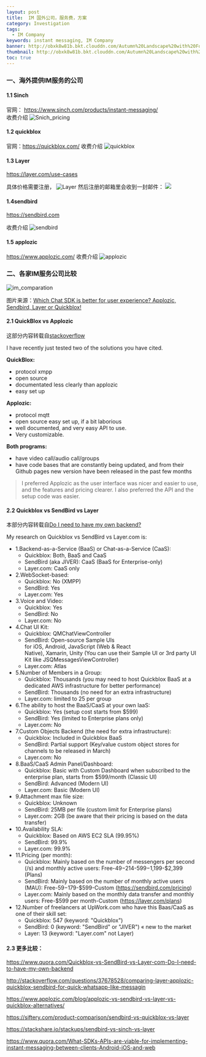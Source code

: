 ```yaml
---
layout: post
title:  IM 国外公司，服务费，方案
category: Investigation
tags:
  - IM Company
keywords: instant messaging, IM Company
banner: http://obxk8w81b.bkt.clouddn.com/Autumn%20Landscape%20with%20Four%20Trees.jpg
thumbnail: http://obxk8w81b.bkt.clouddn.com/Autumn%20Landscape%20with%20Four%20Trees.jpg
toc: true
---
```


### 一、海外提供IM服务的公司

#### 1.1 Sinch
官网： https://www.sinch.com/products/instant-messaging/  
收费介绍
![Snich_pricing](http://oui2w5whj.bkt.clouddn.com/blogimages/2017/im_company_abroad/im_snich.png)

<!--more-->

#### 1.2 quickblox

官网：https://quickblox.com/
收费介绍
![quickblox](http://oui2w5whj.bkt.clouddn.com/blogimages/2017/im_company_abroad/im_quickblox.png)

#### 1.3 Layer
https://layer.com/use-cases

具体价格需要注册，
![Layer](http://oui2w5whj.bkt.clouddn.com/blogimages/2017/im_company_abroad/im_layer.png)
然后注册的邮箱里会收到一封邮件：
![](http://oui2w5whj.bkt.clouddn.com/blogimages/2017/im_company_abroad/im_layer_email.png)

#### 1.4sendbird
https://sendbird.com

收费介绍
![sendbird](http://oui2w5whj.bkt.clouddn.com/blogimages/2017/im_company_abroad/im_sendbird.png)

#### 1.5 applozic
https://www.applozic.com/
收费介绍
![applozic](http://oui2w5whj.bkt.clouddn.com/blogimages/2017/im_company_abroad/im_applozic.png)

### 二、各家IM服务公司比较
![im_comparation](http://oui2w5whj.bkt.clouddn.com/blogimages/2017/im_company_abroad/im_comparation.png)

图片来源：[Which Chat SDK is better for user experience? Applozic, Sendbird, Layer or Quickblox!](https://www.applozic.com/blog/applozic-vs-sendbird-vs-layer-vs-quickblox-alternatives/)


#### 2.1 QuickBlox vs Applozic

这部分内容转载自[stackoverflow](http://stackoverflow.com/questions/37678528/comparing-layer-applozic-quickblox-sendbird-for-quick-whatsapp-like-messagin)

I have recently just tested two of the solutions you have cited.

**QuickBlox:**
- protocol xmpp
- open source
- documentated less clearly than applozic
- easy set up

**Applozic:**
- protocol mqtt
- open source easy set up, if a bit laborious
- well documented, and very easy API to use.
- Very customizable.

**Both programs:**
- have video call/audio call/groups
- have code bases that are constantly being updated, and from their Github pages new version have been released in the past few months

> I preferred Applozic as the user interface was nicer and easier to use, and the features and pricing clearer. I also preferred the API and the setup code was easier.


#### 2.2 Quickblox vs SendBird vs Layer

本部分内容转载自[Do I need to have my own backend?](https://www.quora.com/Quickblox-vs-SendBird-vs-Layer-com-Do-I-need-to-have-my-own-backend)

My research on Quickblox vs SendBird vs Layer.com is:

- 1.Backend-as-a-Service (BaaS) or Chat-as-a-Service (CaaS):
  - Quickblox: Both, BaaS and CaaS
  - SendBird (aka JIVER): CaaS (BaaS for Enterprise-only)
  - Layer.com: CaaS only
- 2.WebSocket-based:
  - Quickblox: No (XMPP)
  - SendBird: Yes
  - Layer.com: Yes
- 3.Voice and Video:
  - Quickblox: Yes
  - SendBird: No
  - Layer.com: No
- 4.Chat UI Kit:
  - Quickblox: QMChatViewController
  - SendBird: Open-source Sample UIs for iOS, Android, JavaScript (Web & React Native), Xamarin, Unity (You can use their Sample UI or 3rd party UI Kit like JSQMessagesViewController)
  - Layer.com: Atlas
- 5.Number of Members in a Group:
  - Quickblox: Thousands (you may need to host Quickblox BaaS at a dedicated AWS infrastructure for better performance)
  - SendBird: Thousands (no need for an extra infrastructure)
  - Layer.com: limited to 25 per group
- 6.The ability to host the BaaS/CaaS at your own IaaS:
  - Quickblox: Yes (setup cost starts from $599)
  - SendBird: Yes (limited to Enterprise plans only)
  - Layer.com: No
- 7.Custom Objects Backend (the need for extra infrastructure):
  - Quickblox: Included in Quickblox BaaS
  - SendBird: Partial support (Key/value custom object stores for channels to be released in March)
  - Layer.com: No
- 8.BaaS/CaaS Admin Panel/Dashboard:
  - Quickblox: Basic with Custom Dashboard when subscribed to the enterprise plan, starts from $599/month (Classic UI)
  - SendBird: Advanced (Modern UI)
  - Layer.com: Basic (Modern UI)
- 9.Attachment max file size:
  - Quickblox: Unknown
  - SendBird: 25MB per file (custom limit for Enterprise plans)
  - Layer.com: 2GB (be aware that their pricing is based on the data transfer)
- 10.Availability SLA:
  - Quickblox: Based on AWS EC2 SLA (99.95%)
  - SendBird: 99.9%
  - Layer.com: 99.9%
- 11.Pricing (per month):
  - Quickblox: Mainly based on the number of messengers per second (/s) and monthly active users: Free-$49-$214-$599-$1,199-$2,399 (Plans) 
  - SendBird: Mainly based on the number of monthly active users (MAU): Free-$59-$179-$599-Custom (https://sendbird.com/pricing) 
  - Layer.com: Mainly based on the monthly data transfer and monthly users: Free-$599 per month-Custom (https://layer.com/plans)
- 12.Number of freelancers at UpWork.com who have this Baas/CaaS as one of their skill set:
  - Quickblox: 547 (keyword: "Quickblox")
  - SendBird: 0 (keyword: "SendBird" or "JIVER") « new to the market
  - Layer: 13 (keyword: "Layer.com" not Layer)

#### 2.3 更多比较：

https://www.quora.com/Quickblox-vs-SendBird-vs-Layer-com-Do-I-need-to-have-my-own-backend

http://stackoverflow.com/questions/37678528/comparing-layer-applozic-quickblox-sendbird-for-quick-whatsapp-like-messagin

https://www.applozic.com/blog/applozic-vs-sendbird-vs-layer-vs-quickblox-alternatives/

https://siftery.com/product-comparison/sendbird-vs-quickblox-vs-layer

https://stackshare.io/stackups/sendbird-vs-sinch-vs-layer

https://www.quora.com/What-SDKs-APIs-are-viable-for-implementing-instant-messaging-between-clients-Android-iOS-and-web

